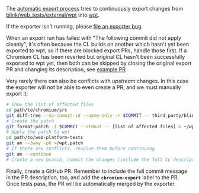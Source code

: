 The [automatic export process](https://chromium.googlesource.com/chromium/src/+/master/docs/testing/web_platform_tests.md#automatic-export-process) tries to continuously export changes from [blink/web_tests/external/wpt](https://cs.chromium.org/chromium/src/third_party/blink/web_tests/external/wpt/) into [wpt](https://github.com/web-platform-tests/wpt).

If the exporter isn't running, please [file an exporter bug](https://bugs.chromium.org/p/chromium/issues/entry?components=Blink%3EInfra%3EEcosystem&cc=weizhong@google.com&summary=[WPT%20Export]).

When an export run has failed with "The following commit did not apply cleanly", it's often because the CL builds on another which hasn't yet been exported to wpt, so if there are blocked export PRs, handle those first. If a Chromium CL has been reverted but original CL hasn't been successfully exported to wpt yet, then both can be skipped by closing the original export PR and changing its description, see [example PR](https://github.com/web-platform-tests/wpt/pull/11357).

Very rarely there can also be conflicts with *upstream* changes. In this case the exporter will not be able to even create a PR, and we must manually export it:
```bash
# Show the list of affected files
cd path/to/chromium/src
git diff-tree --no-commit-id --name-only -r $COMMIT -- third_party/blink/web_tests/external/wpt | grep -vE '(-expected\.txt|/OWNERS)$' | xargs echo
# Create the patch
git format-patch -1 $COMMIT --stdout -- [list of affected files] > ~/wpt.patch
# Apply the patch to wpt
cd path/to/web-platform-tests
git am --3way -p6 ~/wpt.patch
# If there are conflicts, resolve them before continuing
git am --continue
# Create a new branch, commit the changes (include the full CL description in the commit message), and push to GitHub
```

Finally, create a GitHub PR. Remember to include the full commit message in the PR description, too, and add the **`chromium-export`** label to the PR. Once tests pass, the PR will be automatically merged by the exporter.
